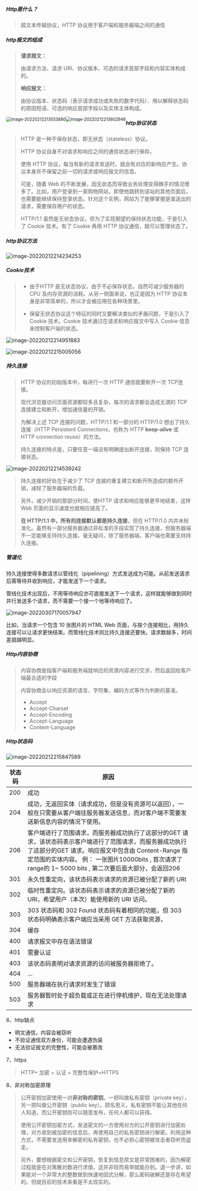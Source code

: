 

##### Http是什么？

> 超文本传输协议，HTTP 协议用于客户端和服务器端之间的通信
>

##### http报文的组成

> **请求报文：**
>
> 由请求方法、请求 URI、协议版本、可选的请求首部字段和内容实体构成的。
>
> **响应报文：**
>
> 由协议版本、状态码（表示请求成功或失败的数字代码）、用以解释状态码的原因短语、可选的响应首部字段以及实体主体构成。

<img src="https://raw.githubusercontent.com/JuntengMa/image/master/image/image-20220212213553880.png" alt="image-20220212213553880" style="zoom: 80%; float: left;" />

<img src="https://raw.githubusercontent.com/JuntengMa/image/master/image/image-20220212213602946.png" alt="image-20220212213602946" style="zoom: 80%; float: left;" />

##### http协议状态

> HTTP 是一种不保存状态，即无状态（stateless）协议。
>
> HTTP 协议自身不对请求和响应之间的通信状态进行保存。
>
> 使用 HTTP 协议，每当有新的请求发送时，就会有对应的新响应产生。协议本身并不保留之前一切的请求或响应报文的信息。
>
> 可是，随着 Web 的不断发展，因无状态而导致业务处理变得棘手的情况增多了。比如，用户登录到一家购物网站，即使他跳转到该站的其他页面后，也需要能继续保持登录状态。针对这个实例，网站为了能够掌握是谁送出的请求，需要保存用户的状态。
>
> HTTP/1.1 虽然是无状态协议，但为了实现期望的保持状态功能，于是引入了 Cookie 技术。有了 Cookie 再用 HTTP 协议通信，就可以管理状态了。

##### http协议方法

![image-20220212214234253](https://raw.githubusercontent.com/JuntengMa/image/master/image/image-20220212214234253.png)

##### Cookie技术

> - 由于HTTP 是无状态协议，由于不必保存状态，自然可减少服务器的 CPU 及内存资源的消耗。从另一侧面来说，也正是因为 HTTP 协议本身是非常简单的，所以才会被应用在各种场景里。
>
> - 保留无状态协议这个特征的同时又要解决类似的矛盾问题，于是引入了 Cookie 技术。Cookie 技术通过在请求和响应报文中写入 Cookie 信息来控制客户端的状态。

![image-20220212214951883](https://raw.githubusercontent.com/JuntengMa/image/master/image/image-20220212214951883.png)

![image-20220212215005056](https://raw.githubusercontent.com/JuntengMa/image/master/image/image-20220212215005056.png)



##### 持久连接

> HTTP 协议的初始版本中，每进行一次 HTTP 通信就要断开一次 TCP连接。
>
> 现代浏览器访问页面资源都较多且复杂，每次的请求都会造成无谓的 TCP 连接建立和断开，增加通信量的开销。
>
> 为解决上述 TCP 连接的问题，HTTP/1.1 和一部分的 HTTP/1.0 想出了持久连接（HTTP Persistent Connections，也称为 HTTP **keep-alive** 或HTTP connection reuse）的方法。
>
> 持久连接的特点是，只要任意一端没有明确提出断开连接，则保持 TCP 连接状态。

![image-20220212214539242](https://raw.githubusercontent.com/JuntengMa/image/master/image/image-20220212214539242.png)

> 持久连接的好处在于减少了 TCP 连接的重复建立和断开所造成的额外开销，减轻了服务器端的负载。
>
> 另外，减少开销的那部分时间，使HTTP 请求和响应能够更早地结束，这样 Web 页面的显示速度也就相应提高了。
>
> **在 HTTP/1.1 中，所有的连接默认都是持久连接**，但在 HTTP/1.0 内并未标准化。虽然有一部分服务器通过非标准的手段实现了持久连接，但服务器端不一定能够支持持久连接。毫无疑问，除了服务器端，客户端也需要支持持久连接。

##### 管道化

持久连接使得多数请求以管线化（pipelining）方式发送成为可能。从前发送请求后需等待并收到响应，才能发送下一个请求。

管线化技术出现后，不用等待响应亦可直接发送下一个请求，这样就能够做到同时并行发送多个请求，而不需要一个接一个地等待响应了。

![image-20220307170057947](https://raw.githubusercontent.com/JuntengMa/image/master/202203071701168.png)

比如，当请求一个包含 10 张图片的 HTML Web 页面，与挨个连接相比，用持久连接可以让请求更快结束。而管线化技术则比持久连接还要快。请求数越多，时间差就越明显。

##### Http内容协商

> 内容协商是指客户端和服务端就响应的资源内容进行交涉，然后返回给客户端最合适的字段
>
> 内容协商会以响应资源的语言、字符集、编码方式等作为判断的基准。
>
> - Accept
> - Accept-Charset
> - Accept-Encoding
> - Accept-Language
> - Content-Language

##### Http状态码

![image-20220212215847589](https://raw.githubusercontent.com/JuntengMa/image/master/image/image-20220212215847589.png)

| 状态码 | 原因                                                         |
| ------ | ------------------------------------------------------------ |
| 200    | 成功                                                         |
| 204    | 成功，无返回实体（请求成功，但是没有资源可以返回），一般在只需要从客户端往服务器发送信息，而对客户端不需要发送新信息内容的情况下使用。 |
| 206    | 客户端进行了范围请求，而服务器成功执行了这部分的GET 请求，该状态码表示客户端进行了范围请求，而服务器成功执行了这部分的GET 请求。响应报文中包含由 Content-Range 指定范围的实体内容。 例： 一张图片10000bits , 首次请求了range的 1~ 5000 bits , 第二次要后面大部分，会返回206 |
| 301    | 永久性重定向，该状态码表示请求的资源已被分配了新的 URI       |
| 302    | 临时性重定向。该状态码表示请求的资源已被分配了新的 URI，希望用户（本次）能使用新的 URI 访问。 |
| 303    | 303 状态码和 302 Found 状态码有着相同的功能，但 303 状态码明确表示客户端应当采用 GET 方法获取资源， |
| 304    | 缓存                                                         |
| 400    | 请求报文中存在语法错误                                       |
| 401    | 需要认证                                                     |
| 403    | 该状态码表明对请求资源的访问被服务器拒绝了。                 |
| 404    | …                                                            |
| 500    | 服务器端在执行请求时发生了错误                               |
| 503    | 服务器暂时处于超负载或正在进行停机维护，现在无法处理请求     |

6、http缺点

- 明文通信，内容会被窃听
- 不验证通信双方身份，可能会遭遇伪装
- 无法验证报文的完整性，可能会被篡改

7、https

> HTTP+ 加密 + 认证 + 完整性保护=HTTPS

8、非对称加密原理

> 公开密钥加密使用一对**非对称的密钥**。一把叫做私有密钥（private key），另一把叫做公开密钥（public key）。顾名思义，私有密钥不能让其他任何人知道，而公开密钥则可以随意发布，任何人都可以获得。
>
> 使用公开密钥加密方式，发送密文的一方使用对方的公开密钥进行加密处理，对方收到被加密的信息后，再使用自己的私有密钥进行解密。利用这种方式，不需要发送用来解密的私有密钥，也不必担心密钥被攻击者窃听而盗走。
>
> 另外，要想根据密文和公开密钥，恢复到信息原文是异常困难的，因为解密过程就是在对离散对数进行求值，这并非轻而易举就能办到。退一步讲，如果能对一个非常大的整数做到快速地因式分解，那么密码破解还是存在希望的。但就目前的技术来看是不太现实的。

